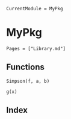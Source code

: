 ```@meta
CurrentModule = MyPkg
```

# MyPkg

```@contents
Pages = ["Library.md"]
```

## Functions

```@docs
Simpson(f, a, b)
```

```@docs
g(x)
```

## Index

```@index
```

